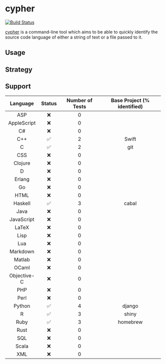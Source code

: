 # cypher

[![Build Status](https://travis-ci.org/jdkato/cypher.svg?branch=master)](https://travis-ci.org/jdkato/cypher)

[cypher](https://en.wikipedia.org/wiki/Cypher_(Marvel_Comics)) is a command-line tool which aims to be able to quickly identify the source code language of either a string of text or a file passed to it.

## Usage

## Strategy 

## Support

|   Language    |       Status          | Number of Tests   | Base Project (% identified)   |
|:-----------:  |:------------------:   |:---------------:  |:---------------------------:  |
|     ASP       |         :x:           |        0          |                               |
| AppleScript   |         :x:           |        0          |                               |
|      C#       |         :x:           |        0          |                               |
|     C++       | :white_check_mark:    |        2          |            Swift              |
|      C        | :white_check_mark:    |        2          |             git               |
|     CSS       |         :x:           |        0          |                               |
|   Clojure     |         :x:           |        0          |                               |
|      D        |         :x:           |        0          |                               |
|    Erlang     |         :x:           |        0          |                               |
|      Go       |         :x:           |        0          |                               |
|     HTML      |         :x:           |        0          |                               |
|   Haskell     | :white_check_mark:    |        3          |            cabal              |
|     Java      |         :x:           |        0          |                               |
|  JavaScript   |         :x:           |        0          |                               |
|    LaTeX      |         :x:           |        0          |                               |
|     Lisp      |         :x:           |        0          |                               |
|     Lua       |         :x:           |        0          |                               |
|   Markdown    |         :x:           |        0          |                               |
|    Matlab     |         :x:           |        0          |                               |
|    OCaml      |         :x:           |        0          |                               |
| Objective-C   |         :x:           |        0          |                               |
|     PHP       |         :x:           |        0          |                               |
|     Perl      |         :x:           |        0          |                               |
|    Python     | :white_check_mark:    |        4          |            django             |
|      R        | :white_check_mark:    |        3          |            shiny              |
|     Ruby      | :white_check_mark:    |        3          |           homebrew            |
|     Rust      |         :x:           |        0          |                               |
|     SQL       |         :x:           |        0          |                               |
|    Scala      |         :x:           |        0          |                               |
|     XML       |         :x:           |        0          |                               |